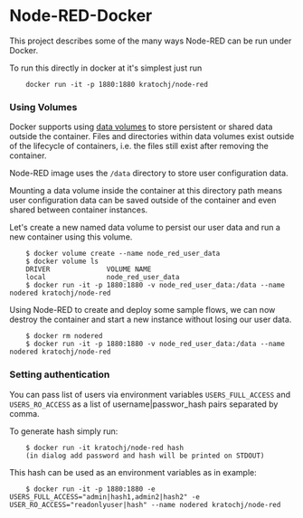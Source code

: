 # Node-RED-Docker

This project describes some of the many ways Node-RED can be run under Docker.

To run this directly in docker at it's simplest just run

        docker run -it -p 1880:1880 kratochj/node-red
		
### Using Volumes

Docker supports using [data volumes](https://docs.docker.com/engine/tutorials/dockervolumes/) to store persistent or shared data outside the container. Files and directories within data volumes exist outside of the lifecycle of containers, i.e. the files still exist after removing the container.

Node-RED image uses the `/data` directory to store user configuration data.

Mounting a data volume inside the container at this directory path means user configuration data can be saved outside of the container and even shared between container instances.

Let's create a new named data volume to persist our user data and run a new container using this volume.  

        $ docker volume create --name node_red_user_data
        $ docker volume ls
        DRIVER              VOLUME NAME
        local               node_red_user_data
        $ docker run -it -p 1880:1880 -v node_red_user_data:/data --name nodered kratochj/node-red

Using Node-RED to create and deploy some sample flows, we can now destroy the container and start a new instance without losing our user data.

        $ docker rm nodered
        $ docker run -it -p 1880:1880 -v node_red_user_data:/data --name nodered kratochj/node-red

### Setting authentication

You can pass list of users via environment variables `USERS_FULL_ACCESS` and `USERS_RO_ACCESS` as a list of username|passwor_hash pairs separated by comma. 

To generate hash simply run:

		$ docker run -it kratochj/node-red hash
		(in dialog add password and hash will be printed on STDOUT)
		
This hash can be used as an environment variables as in example: 

		$ docker run -it -p 1880:1880 -e USERS_FULL_ACCESS="admin|hash1,admin2|hash2" -e USER_RO_ACCESS="readonlyuser|hash" --name nodered kratochj/node-red


